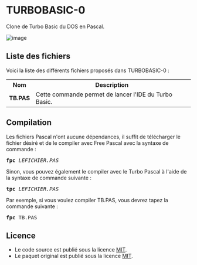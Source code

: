 # TURBOBASIC-0
Clone de Turbo Basic du DOS en Pascal.

![image](https://user-images.githubusercontent.com/11842176/199029397-349e6671-87db-47e0-9dea-bdc701a77fee.png)

<h2>Liste des fichiers</h2>

Voici la liste des différents fichiers proposés dans TURBOBASIC-0 :

<table>
		<tr>
			<th>Nom</th>
			<th>Description</th>	
		</tr>
    <tr>
			<td><b>TB.PAS</b></td>
			<td>Cette commande permet de lancer l'IDE du Turbo Basic.</td>
		</tr>	
	</table>

<h2>Compilation</h2>
	
Les fichiers Pascal n'ont aucune dépendances, il suffit de télécharger le fichier désiré et de le compiler avec Free Pascal avec la syntaxe de commande  :

<pre><b>fpc</b> <i>LEFICHIER.PAS</i></pre>
	
Sinon, vous pouvez également le compiler avec le Turbo Pascal à l'aide de la syntaxe de commande suivante :	

<pre><b>tpc</b> <i>LEFICHIER.PAS</i></pre>
	
Par exemple, si vous voulez compiler TB.PAS, vous devrez tapez la commande suivante :

<pre><b>fpc</b> TB.PAS</pre>

<h2>Licence</h2>
<ul>
 <li>Le code source est publié sous la licence <a href="https://github.com/gladir/TURBOBASIC-0/blob/main/LICENSE">MIT</a>.</li>
 <li>Le paquet original est publié sous la licence <a href="https://github.com/gladir/TURBOBASIC-0/blob/main/LICENSE">MIT</a>.</li>
</ul>
